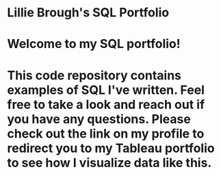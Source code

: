 # Lillie Brough's SQL Portfolio

# Welcome to my SQL portfolio!
# This code repository contains examples of SQL I've written. Feel free to take a look and reach out if you have any questions. Please check out the link on my profile to redirect you to my Tableau portfolio to see how I visualize data like this.
